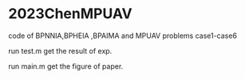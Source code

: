 # 2023ChenMPUAV

code of BPNNIA,BPHEIA ,BPAIMA  and MPUAV problems case1-case6

run test.m get the result of exp.

run main.m get the figure of paper.

